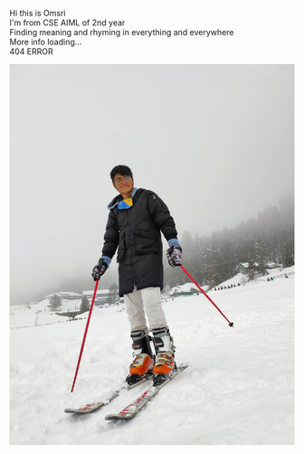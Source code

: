 Hi this is Omsri  
I'm from CSE AIML of 2nd year  
Finding meaning and rhyming in everything and everywhere  
More info loading...  
404 ERROR  

![mE](Omsri.jpg)